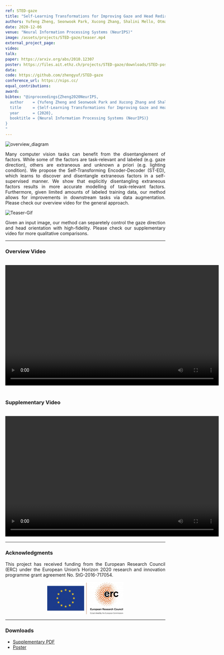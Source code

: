 ```yaml
---
ref: STED-gaze
title: "Self-Learning Transformations for Improving Gaze and Head Redirection"
authors: Yufeng Zheng, Seonwook Park, Xucong Zhang, Shalini Mello, Otmar Hilliges
date: 2020-12-06
venue: "Neural Information Processing Systems (NeurIPS)"
image: /assets/projects/STED-gaze/teaser.mp4
external_project_page: 
video: 
talk: 
paper: https://arxiv.org/abs/2010.12307
poster: https://files.ait.ethz.ch/projects/STED-gaze/downloads/STED-poster.pdf
data: 
code: https://github.com/zhengyuf/STED-gaze
conference_url: https://nips.cc/
equal_contributions: 
award: 
bibtex: "@inproceedings{Zheng2020NeurIPS,
  author    = {Yufeng Zheng and Seonwook Park and Xucong Zhang and Shalini De Mello and Otmar Hilliges},
  title     = {Self-Learning Transformations for Improving Gaze and Head Redirection},
  year      = {2020},
  booktitle = {Neural Information Processing Systems (NeurIPS)}
}
"
---
```


<img width="741" height="295.5" src="https://files.ait.ethz.ch/projects/STED-gaze/downloads/overview.png" alt="overview_diagram" />

<p align="justify">
    <span class="figurecap">
Many computer vision tasks can benefit from the disentanglement of factors. While some of the factors are task-relevant and labeled (e.g. gaze direction), others are extraneous and unknown a priori (e.g. lighting condition).
We propose the Self-Transforming Encoder-Decoder (ST-ED), which learns to discover and disentangle extraneous factors in a self-supervised manner. We show that explicitly disentangling extraneous factors results in more accurate modelling of task-relevant factors. Furthermore, given limited amounts of labeled training data, our method allows for improvements in downstream tasks via data augmentation. Please check our overview video for the general approach. 
    </span>
</p>
        


<img class="fullcol" src="https://files.ait.ethz.ch/projects/STED-gaze/downloads/video.gif" alt="Teaser-Gif" />

<p align="justify">
    <span class="figurecap">
Given an input image, our method can separetely control the gaze direction and head orientation with high-fidelity. Please check our supplementary video for more qualitative comparisons.
    </span>
</p>
<hr />



<h3>Overview Video</h3>
<br/>
<div class="video" align="center">
<video width="672" height="378" src="https://files.ait.ethz.ch/projects/STED-gaze/downloads/video.mp4" frameborder="0" allowfullscreen controls></video>
</div>
<br/>
  

<h3>Supplementary Video</h3>
<br/>
<div class="video" align="center">
<video width="672" height="378" src="https://files.ait.ethz.ch/projects/STED-gaze/downloads/supplementary.mp4" frameborder="0" allowfullscreen controls></video>
</div>
<hr />

<!--
<div class="fullcol">
 <h3>Downloads</h3>
    To be released.
    <ul class="linklist">
        <li class="a-pdf"><a target="_blank" title="PDF" href="https://files.ait.ethz.ch/projects/InteractiveDebugger/FluidEdt-Ou-CHI2015.pdf">PDF</a></li>
        <li class="a-vid"><a target="_blank" href="https://files.ait.ethz.ch/projects/InteractiveDebugger/FluidEdt-Ou-CHI2015.mp4" title="Download Video">Video (26 MB)</a></li>
        <li class="a-bib"><a target="_blank" title="BibTex" href="https://files.ait.ethz.ch/projects/InteractiveDebugger/FluidEdt-Ou-CHI2015.bib">BibTeX</a></li>
    </ul>
    <hr />
    <br/>
    <br/>
</div>
-->

<!--
<div class="fullcol">
<h3>bibtex</h3>
    To be released.
    <div class="bibtex">
    </div>
    <hr />
    <br/>
    <br/>
</div>
-->

<!--
<div class="fullcol">
    <h3>additional results</h3>
    <br/>
    <img class="halfcol" src="/assets/projects/deformables/bar_small.png" alt="Teaser-Picture" />
    <img class="halfcol" src="/assets/projects/deformables/organ_stacked_small.png" alt="Teaser-Picture" />
    <div class="halfcol">
        <p align="justify">
            <span class="figurecap">
                Top row: schematic sensor routings obtained using our tool with automatic sensor refinement.
                Middle row: fabricated device.
                Bottom row: Ground truth (gray) vs. reconstruction (orange). Insets show error on a heat map scale, with maximum error (white) at 22 mm (darker is better).
            </span>
        </p>
    </div>
    <div class="halfcol">
        <p align="justify">
            <span class="figurecap">
                Two example deformations of the organ pipe model designed with our method. Ground truth (gray) vs. reconstruction (orange).
            </span>
        </p>
    </div>
</div>
-->

<!--
<div class="fullcol">
    <br/><br/>
    <img class="fullcol" src="/assets/projects/deformables/sheet_squared_small.png" alt="Teaser-Picture" />
    <p align="justify">
        <span class="figurecap">
            Snapshots of the design process. Top Row: the user placed, refined,
            and edited four sensors (left); Reconstruction error is expected to be very low (right). Bottom row: Interaction
            with fabricated device (left) and ground truth comparison (right).
        </span>
    </p>
    <hr />
    <br/>
    <br/>
</div>
-->

<!-- This section is optional -->
<!--
<div class="fullcol">
    <h3>external links</h3>
    <p align="justify">
        <ul class="linklist">
        <li class="a-ext"><a target="_blank" title="link1" href="your_link_here">Your link here</a></li>
    </ul>
    </p>
    <hr />
    <br/>
    <br/>
</div>
-->

<h3>Acknowledgments</h3>
<p align="justify">
This project has received funding from the European Research Council (ERC) under the European Union’s Horizon 2020 research and innovation programme grant agreement No. StG-2016-717054.
</p>
<center>
<img width="240px" src="/assets/images/ERC.jpg" />
</center>
<hr />
    

<!--
<div class="fullcol">
    <h3>License</h3>
    <p align="justify">
	This Dataset is released under the <a href="https://creativecommons.org/licenses/by-nc-sa/4.0/" target="_blank">CC BY-NC-SA 4.0 license</a> with additional conditions and terms. <br>
	Please refer to the <a href="https://ait.ethz.ch/projects/2020/EVE/downloads/EVE%20dataset%20Terms%20and%20Conditions.pdf" target="_blank">complete license file here</a>.
    </p>
    <br/>
    <hr />
    <br/>
    <br/>
</div>
-->

<h3>Downloads</h3>
<ul class="linklist">
    <li class="a-pdf"><a title="Supplementary PDF" href="https://files.ait.ethz.ch/projects/STED-gaze/downloads/Supplementary_Self_learning_Transformations_for_Improving_Gaze_and_Head_Redirection.pdf">Supplementary PDF</a></li>
    <li class="a-pdf"><a title="Poster PDF" href="https://files.ait.ethz.ch/projects/STED-gaze/downloads/STED-poster.pdf">Poster</a></li>
    <!--<li class="a-vid"><a title="Video" href="https://files.ait.ethz.ch/projects/pictorial-gaze/park2018eccv.mp4">Video</a></li>-->
    <!--<li class="a-cod"><a class="a-text-ext" title="Code" href="https://github.com/NVLabs/few_shot_gaze">GitHub</a></li>-->
    <!--<li class="a-cod"><a href="https://github.com/swook/EVE" target="_blank">Code</a></li>-->
</ul>